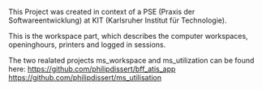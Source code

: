 This Project was created in context of a PSE (Praxis der Softwareentwicklung) at KIT (Karlsruher Institut für Technologie).

This is the workspace part, which describes the computer workspaces, openinghours, printers and logged in sessions.

The two realated projects ms_workspace and ms_utilization can be found here:
https://github.com/philipdissert/bff_atis_app
https://github.com/philipdissert/ms_utilisation